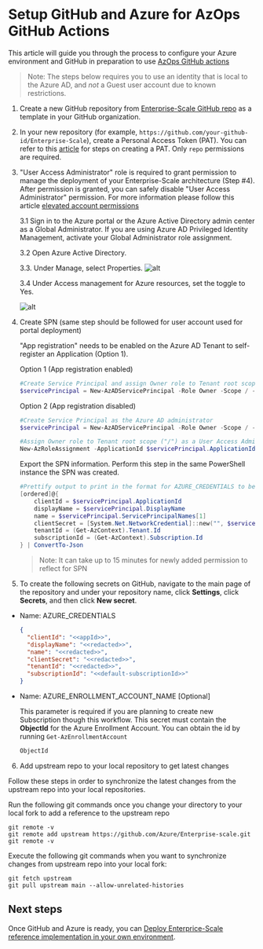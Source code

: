# Setup GitHub and Azure for AzOps GitHub Actions

This article will guide you through the process to configure your Azure environment and GitHub in preparation to use [AzOps GitHub actions](https://github.com/Azure/AzOps/)
>Note: The steps below requires you to use an identity that is local to the Azure AD, and *not* a Guest user account due to known restrictions.

1. Create a new GitHub repository from [Enterprise-Scale GitHub repo](https://github.com/Azure/Enterprise-Scale) as a template in your GitHub organization.

2. In your new repository (for example, `https://github.com/your-github-id/Enterprise-Scale`), create a Personal Access Token (PAT). You can refer to this [article](https://help.github.com/en/github/authenticating-to-github/creating-a-personal-access-token-for-the-command-line) for steps on creating a PAT. Only `repo` permissions are required.

3. "User Access Administrator" role is required to grant permission to manage the deployment of your Enterprise-Scale architecture (Step #4). After permission is granted, you can safely disable "User Access Administrator" permission. For more information please follow this article [elevated account permissions](https://docs.microsoft.com/en-us/azure/role-based-access-control/elevate-access-global-admin)

    3.1 Sign in to the Azure portal or the Azure Active Directory admin center as a Global Administrator. If you are using Azure AD Privileged Identity Management, activate your Global Administrator role assignment.

    3.2 Open Azure Active Directory.

    3.3. Under Manage, select Properties.
    ![alt](https://docs.microsoft.com/en-us/azure/role-based-access-control/media/elevate-access-global-admin/azure-active-directory-properties.png)

    3.4 Under Access management for Azure resources, set the toggle to Yes.

    ![alt](https://docs.microsoft.com/en-us/azure/role-based-access-control/media/elevate-access-global-admin/aad-properties-global-admin-setting.png)

4. Create SPN (same step should be followed for user account used for portal deployment)

     "App registration" needs to be enabled on the Azure AD Tenant to self-register an Application (Option 1).

    Option 1 (App registration enabled)

    ```powershell
    #Create Service Principal and assign Owner role to Tenant root scope ("/")
    $servicePrincipal = New-AzADServicePrincipal -Role Owner -Scope / -DisplayName AzOps
    ```

    Option 2 (App registration disabled)

    ```powershell
    #Create Service Principal as the Azure AD administrator
    $servicePrincipal = New-AzADServicePrincipal -Role Owner -Scope / -DisplayName AzOps -SkipAssignment

    #Assign Owner role to Tenant root scope ("/") as a User Access Administrator
    New-AzRoleAssignment -ApplicationId $servicePrincipal.ApplicationId -RoleDefinitionName Owner -Scope /
    ```

    Export the SPN information. Perform this step in the same PowerShell instance the SPN was created.

    ```powershell
    #Prettify output to print in the format for AZURE_CREDENTIALS to be able to copy in next step.
    [ordered]@{
        clientId = $servicePrincipal.ApplicationId
        displayName = $servicePrincipal.DisplayName
        name = $servicePrincipal.ServicePrincipalNames[1]
        clientSecret = [System.Net.NetworkCredential]::new("", $servicePrincipal.Secret).Password
        tenantId = (Get-AzContext).Tenant.Id
        subscriptionId = (Get-AzContext).Subscription.Id
    } | ConvertTo-Json
    ```

    > Note: It can take up to 15 minutes for newly added permission to reflect for SPN

5. To create the following secrets on GitHub, navigate to the main page of the repository and under your repository name, click **Settings**, click **Secrets**, and then click **New secret**.

* Name: AZURE_CREDENTIALS

    ```json
    {
      "clientId": "<<appId>>",
      "displayName": "<<redacted>>",
      "name": "<<redacted>>",
      "clientSecret": "<<redacted>>",
      "tenantId": "<<redacted>>",
      "subscriptionId": "<<default-subscriptionId>>"
    }
    ```

* Name: AZURE_ENROLLMENT_ACCOUNT_NAME [Optional]

    This parameter is required if you are planning to create new Subscription though this workflow. This secret must contain the **ObjectId** for the Azure Enrollment Account. You can obtain the id by running ```Get-AzEnrollmentAccount```

    ```bash
    ObjectId
    ```

6. Add upstream repo to your local repository to get latest changes

Follow these steps in order to synchronize the latest changes from the upstream repo into your local repositories.

Run the following git commands once you change your directory to your local fork to add a reference to the upstream repo

```shell
git remote -v
git remote add upstream https://github.com/Azure/Enterprise-scale.git
git remote -v
```

Execute the following git commands when you want to synchronize changes from upstream repo into your local fork:

```shell
git fetch upstream
git pull upstream main --allow-unrelated-histories
```

## Next steps

Once GitHub and Azure is ready, you can [Deploy Enterprice-Scale reference implementation in your own environment](./configure-own-environment.md).
